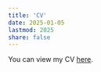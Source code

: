 ```yaml
---
title: 'CV'
date: 2025-01-05
lastmod: 2025
share: false
---
```


You can view my CV <a href="/uploads/cv.pdf" target="_blank" class="btn btn-primary">here</a>.
